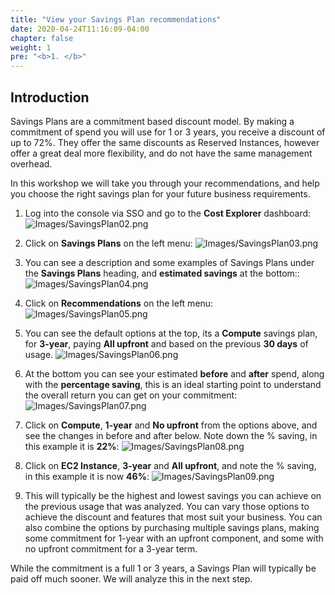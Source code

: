 ```yaml
---
title: "View your Savings Plan recommendations"
date: 2020-04-24T11:16:09-04:00
chapter: false
weight: 1
pre: "<b>1. </b>"
---
```


## Introduction
Savings Plans are a commitment based discount model. By making a commitment of spend you will use for 1 or 3 years, you receive a discount of up to 72%. They offer the same discounts as Reserved Instances, however offer a great deal more flexibility, and do not have the same management overhead.

In this workshop we will take you through your recommendations, and help you choose the right savings plan for your future business requirements.

1. Log into the console via SSO and go to the **Cost Explorer** dashboard:
![Images/SavingsPlan02.png](/Cost/100_3_Pricing_Models/Images/SavingsPlan02.png)

2. Click on **Savings Plans** on the left menu:
![Images/SavingsPlan03.png](/Cost/100_3_Pricing_Models/Images/SavingsPlan03.png)

3. You can see a description and some examples of Savings Plans under the **Savings Plans** heading, and **estimated savings** at the bottom::
![Images/SavingsPlan04.png](/Cost/100_3_Pricing_Models/Images/SavingsPlan04.png)

4. Click on **Recommendations** on the left menu:
![Images/SavingsPlan05.png](/Cost/100_3_Pricing_Models/Images/SavingsPlan05.png)

5. You can see the default options at the top, its a **Compute** savings plan, for **3-year**, paying **All upfront** and based on the previous **30 days** of usage.
![Images/SavingsPlan06.png](/Cost/100_3_Pricing_Models/Images/SavingsPlan06.png)

6. At the bottom you can see your estimated **before** and **after** spend, along with the **percentage saving**, this is an ideal starting point to understand the overall return you can get on your commitment:
![Images/SavingsPlan07.png](/Cost/100_3_Pricing_Models/Images/SavingsPlan07.png)

7. Click on **Compute**, **1-year** and **No upfront** from the options above, and see the changes in before and after below. Note down the % saving, in this example it is **22%**:
![Images/SavingsPlan08.png](/Cost/100_3_Pricing_Models/Images/SavingsPlan08.png)

8. Click on **EC2 Instance**, **3-year** and **All upfront**, and note the % saving, in this example it is now **46%**:
![Images/SavingsPlan09.png](/Cost/100_3_Pricing_Models/Images/SavingsPlan09.png)

9. This will typically be the highest and lowest savings you can achieve on the previous usage that was analyzed. You can vary those options to achieve the discount and features that most suit your business. You can also combine the options by purchasing multiple savings plans, making some commitment for 1-year with an upfront component, and some with no upfront commitment for a 3-year term.

While the commitment is a full 1 or 3 years, a Savings Plan will typically be paid off much sooner. We will analyze this in the next step.
